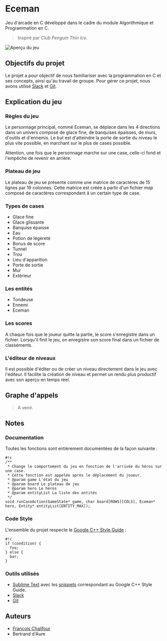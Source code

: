 # Eceman

Jeu d'arcade en C développé dans le cadre du module Algorithmique et Programmation en C.


> Inspiré par *Club Penguin Thin Ice*.

![Aperçu du jeu](https://bitbucket.org/repo/bbredA/images/73665678-eceman_6.jpg)

## Objectifs du projet

Le projet a pour objectif de nous familiariser avec la programmation en C et ses concepts, ainsi qu'au travail de groupe. Pour gérer ce projet, nous avons utilisé [Slack](https://slack.com/) et [Git](https://git-scm.com/).

## Explication du jeu

### Règles du jeu

Le personnage principal, nommé Eceman, se déplace dans les 4 directions dans un univers composé de glace fine, de banquises épaisses, de murs, d'outils et d'ennemis. Le but est d'atteindre la porte de sortie du niveau le plus vite possible, en marchant sur le plus de cases possible.

Attention, une fois que le personnage marche sur une case, celle-ci fond et l'empêche de revenir en arrière.

### Plateau de jeu

Le plateau de jeu se présente comme une matrice de caractères de 15 lignes par 19 colonnes. Cette matrice est créée à partir d'un fichier *map* composé de caractères correspondant à un certain type de case.

### Types de cases

* Glace fine
* Glace glissante
* Banquise épaisse
* Eau
* Potion de légèreté
* Bonus de score
* Tunnel
* Trou
* Lieu d'apparition
* Porte de sortie
* Mur
* Extérieur

### Les entités

* Tondeuse
* Ennemi
* Eceman

### Les scores

A chaque fois que le joueur quitte la partie, le score s'enregistre dans un fichier. Lorsqu'il finit le jeu, on enregistre son score final dans un fichier de classements.

### L'éditeur de niveaux

Il est possible d'éditer ou de créer un niveau directement dans le jeu avec l'éditeur. Il facilite la création de niveau et permet un rendu plus productif avec son aperçu en temps réel.

## Graphe d'appels

> A venir.


## Notes

### Documentation
Toutes les fonctions sont entièrement documentées de la façon suivante :

```
#!c
/**
 * Change le comportement du jeu en fonction de l'arrivée du héros sur une case.
 * Cette fonction est appelée après le déplacement du joueur.
 * @param game L'état du jeu
 * @param board Le plateau de jeu
 * @param hero Le héros
 * @param entityList La liste des entités
 */
void runCaseAction(GameState* game, char board[ROWS][COLS], Eceman* hero, Entity* entityList[ENTITY_MAX]);

```


### Code Style

L'ensemble du projet respecte le [Google C++ Style Guide](https://google-styleguide.googlecode.com/svn/trunk/cppguide.html) :
```
#!c
if (condition) {
  foo;
} else {
  bar;
}
```


### Outils utilisés

* [Sublime Text](http://www.sublimetext.com/) avec les [snippets](https://github.com/francoischalifour/cpp-sublime-snippet) correspondant au Google C++ Style Guide.
* [Slack](https://slack.com/)
* [Git](https://git-scm.com/)

## Auteurs
* [François Chalifour](www.francoischalifour.com)
* Bertrand d'Aure